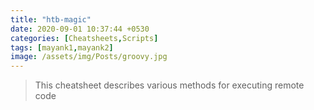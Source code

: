 ```yaml
---
title: "htb-magic"
date: 2020-09-01 10:37:44 +0530
categories: [Cheatsheets,Scripts]
tags: [mayank1,mayank2]
image: /assets/img/Posts/groovy.jpg
---
```


> This cheatsheet describes various methods for executing remote code 
